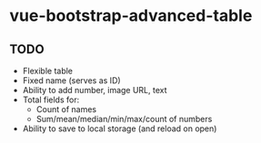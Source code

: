 # vue-bootstrap-advanced-table

## TODO

* Flexible table
* Fixed name (serves as ID)
* Ability to add number, image URL, text
* Total fields for:
  * Count of names
  * Sum/mean/median/min/max/count of numbers
* Ability to save to local storage (and reload on open) 
